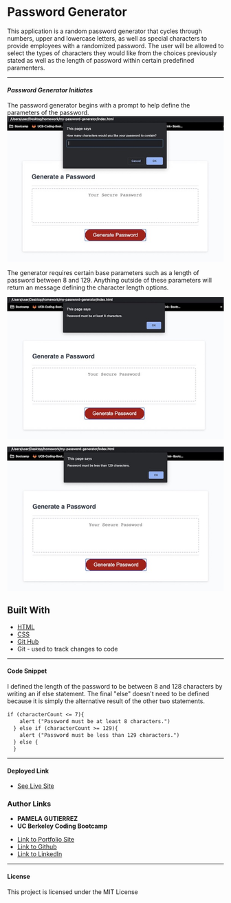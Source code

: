 # Password Generator

This application is a random password generator that cycles through numbers, upper and lowercase letters, as well as special characters to provide employees with a randomized password. The user will be allowed to select the types of characters they would like from the choices previously stated as well as the length of password within certain predefined paramenters.
______________
#### *Password Generator Initiates* 
 The password generator begins with a prompt to help define the parameters of the password. 
![Site](assets/password-generate-three.jpg)

The generator requires certain base parameters such as a length of password between 8 and 129. Anything outside of these parameters will return an message defining the character length options. 

![Site](assets/password-generate-one.jpeg)

![Site](assets/password-generate-two.jpg) 

## **Built With**
* [HTML](https://developer.mozilla.org/en-US/docs/Web/HTML)
* [CSS](https://developer.mozilla.org/en-US/docs/Web/CSS)
* [Git Hub](https://github.com/)
*  Git - used to track changes to code
_____________________________________________________
  

#### **Code Snippet**

I defined the length of the password to be between 8 and 128 characters by writing an if else statement. The final "else" doesn't need to be defined because it is simply the alternative result of the other two statements.

```
if (characterCount <= 7){
    alert ("Password must be at least 8 characters.")
  } else if (characterCount >= 129){
    alert ("Password must be less than 129 characters.")
  } else { 
  }
```


______________________________________________________________________________


#### **Deployed Link**

* [See Live Site](https://pamela-gutierrez.github.io/my-password-generator/)

### **Author Links**

* **PAMELA GUTIERREZ**
* **UC Berkeley Coding Bootcamp**
  
- [Link to Portfolio Site](#)
- [Link to Github](https://github.com/pamela-gutierrez) 
- [Link to LinkedIn](www.linkedin.com/in/pamela-gutierrez)



______________________________________________________________________________

#### **License**

This project is licensed under the MIT License


   